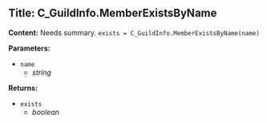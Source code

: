 ## Title: C_GuildInfo.MemberExistsByName

**Content:**
Needs summary.
`exists = C_GuildInfo.MemberExistsByName(name)`

**Parameters:**
- `name`
  - *string*

**Returns:**
- `exists`
  - *boolean*